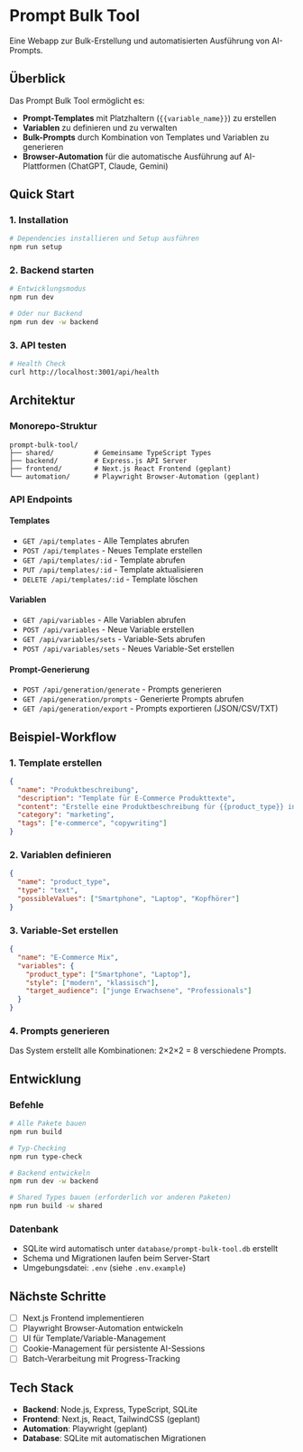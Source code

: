 # Prompt Bulk Tool

Eine Webapp zur Bulk-Erstellung und automatisierten Ausführung von AI-Prompts.

## Überblick

Das Prompt Bulk Tool ermöglicht es:
- **Prompt-Templates** mit Platzhaltern (`{{variable_name}}`) zu erstellen
- **Variablen** zu definieren und zu verwalten  
- **Bulk-Prompts** durch Kombination von Templates und Variablen zu generieren
- **Browser-Automation** für die automatische Ausführung auf AI-Plattformen (ChatGPT, Claude, Gemini)

## Quick Start

### 1. Installation
```bash
# Dependencies installieren und Setup ausführen
npm run setup
```

### 2. Backend starten
```bash
# Entwicklungsmodus
npm run dev

# Oder nur Backend
npm run dev -w backend
```

### 3. API testen
```bash
# Health Check
curl http://localhost:3001/api/health
```

## Architektur

### Monorepo-Struktur
```
prompt-bulk-tool/
├── shared/          # Gemeinsame TypeScript Types
├── backend/         # Express.js API Server  
├── frontend/        # Next.js React Frontend (geplant)
└── automation/      # Playwright Browser-Automation (geplant)
```

### API Endpoints

#### Templates
- `GET /api/templates` - Alle Templates abrufen
- `POST /api/templates` - Neues Template erstellen
- `GET /api/templates/:id` - Template abrufen
- `PUT /api/templates/:id` - Template aktualisieren
- `DELETE /api/templates/:id` - Template löschen

#### Variablen
- `GET /api/variables` - Alle Variablen abrufen
- `POST /api/variables` - Neue Variable erstellen
- `GET /api/variables/sets` - Variable-Sets abrufen
- `POST /api/variables/sets` - Neues Variable-Set erstellen

#### Prompt-Generierung
- `POST /api/generation/generate` - Prompts generieren
- `GET /api/generation/prompts` - Generierte Prompts abrufen
- `GET /api/generation/export` - Prompts exportieren (JSON/CSV/TXT)

## Beispiel-Workflow

### 1. Template erstellen
```json
{
  "name": "Produktbeschreibung",
  "description": "Template für E-Commerce Produkttexte",
  "content": "Erstelle eine Produktbeschreibung für {{product_type}} in {{style}} Stil für die Zielgruppe {{target_audience}}",
  "category": "marketing",
  "tags": ["e-commerce", "copywriting"]
}
```

### 2. Variablen definieren
```json
{
  "name": "product_type",
  "type": "text", 
  "possibleValues": ["Smartphone", "Laptop", "Kopfhörer"]
}
```

### 3. Variable-Set erstellen
```json
{
  "name": "E-Commerce Mix",
  "variables": {
    "product_type": ["Smartphone", "Laptop"], 
    "style": ["modern", "klassisch"],
    "target_audience": ["junge Erwachsene", "Professionals"]
  }
}
```

### 4. Prompts generieren
Das System erstellt alle Kombinationen: 2×2×2 = 8 verschiedene Prompts.

## Entwicklung

### Befehle
```bash
# Alle Pakete bauen
npm run build

# Typ-Checking
npm run type-check

# Backend entwickeln
npm run dev -w backend

# Shared Types bauen (erforderlich vor anderen Paketen)
npm run build -w shared
```

### Datenbank
- SQLite wird automatisch unter `database/prompt-bulk-tool.db` erstellt
- Schema und Migrationen laufen beim Server-Start
- Umgebungsdatei: `.env` (siehe `.env.example`)

## Nächste Schritte

- [ ] Next.js Frontend implementieren
- [ ] Playwright Browser-Automation entwickeln
- [ ] UI für Template/Variable-Management
- [ ] Cookie-Management für persistente AI-Sessions
- [ ] Batch-Verarbeitung mit Progress-Tracking

## Tech Stack

- **Backend**: Node.js, Express, TypeScript, SQLite
- **Frontend**: Next.js, React, TailwindCSS (geplant)
- **Automation**: Playwright (geplant)  
- **Database**: SQLite mit automatischen Migrationen